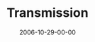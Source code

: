 ---
layout: message
category: message
series: "Freedom"
title: "Transmission"
date: 2006-10-29-00-00
message_id: 45
---